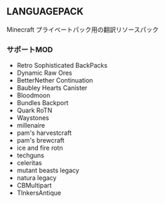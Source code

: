 ## LANGUAGEPACK
Minecraft プライベートパック用の翻訳リソースパック
### サポートMOD
- Retro Sophisticated BackPacks
- Dynamic Raw Ores
- BetterNether Continuation 
- Baubley Hearts Canister
- Bloodmoon
- Bundles Backport
- Quark RoTN
- Waystones
- millenaire
- pam's harvestcraft
- pam's brewcraft
- ice and fire rotn
- techguns
- celeritas
- mutant beasts legacy
- natura legacy
- CBMultipart
- TInkersAntique